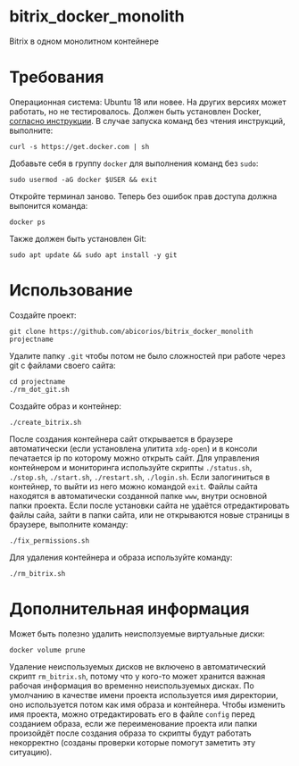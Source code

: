 # bitrix_docker_monolith
Bitrix в одном монолитном контейнере
# Требования
Операционная система: Ubuntu 18 или новее. На других версиях может работать, но не тестировалось. Должен быть установлен Docker, [согласно инструкции](https://docs.docker.com/engine/install/ubuntu/). В случае запуска команд без чтения инструкций, выполните:
```
curl -s https://get.docker.com | sh
```
Добавьте себя в группу `docker` для выполнения команд без `sudo`:
```
sudo usermod -aG docker $USER && exit
```
Откройте терминал заново. Теперь без ошибок прав доступа должна выпонится команда:
```
docker ps
```
Также должен быть установлен Git:
```
sudo apt update && sudo apt install -y git
```
# Использование
Создайте проект:
```
git clone https://github.com/abicorios/bitrix_docker_monolith projectname
```
Удалите папку `.git` чтобы потом не было сложностей при работе через git с файлами своего сайта:
```
cd projectname
./rm_dot_git.sh
```
Создайте образ и контейнер:
```
./create_bitrix.sh
```
После создания контейнера сайт открывается в браузере автоматически (если установлена улитита `xdg-open`) и в консоли печатается ip по которому можно открыть сайт. Для управления контейнером и мониторинга используйте скрипты `./status.sh`, `./stop.sh`, `./start.sh`, `./restart.sh`, `./login.sh`. Если залогиниться в контейнер, то выйти из него можно командой `exit`. Файлы сайта находятся в автоматически созданной папке `www`, внутри основной папки проекта.
Если после установки сайта не удаётся отредактировать файлы сайа, зайти в папки сайта, или не открываются новые страницы в браузере, выполните команду:
```
./fix_permissions.sh
```
Для удаления контейнера и образа используйте команду:
```
./rm_bitrix.sh
```
# Дополнительная информация
Может быть полезно удалить неисползуемые виртуальные диски:
```
docker volume prune
```
Удаление неиспользуемых дисков не включено в автоматический скрипт `rm_bitrix.sh`, потому что у кого-то может хранится важная рабочая информация во временно неиспользуемых дисках.
По умолчанию в качестве имени проекта используется имя директории, оно используется потом как имя образа и контейнера. Чтобы изменить имя проекта, можно отредактировать его в файле `config` перед созданием образа, если же переименование проекта или папки произойдёт после создания образа то скрипты будут работать некорректно (созданы проверки которые помогут заметить эту ситуацию).
